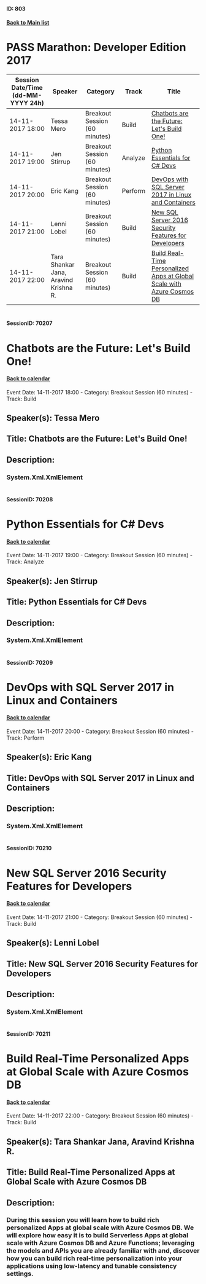 #### ID: 803
#### [Back to Main list](index.md)
# PASS Marathon: Developer Edition 2017
Session Date/Time (dd-MM-YYYY 24h)|Speaker|Category|Track|Title
---|---|---|---|---
14-11-2017 18:00|Tessa Mero|Breakout Session (60 minutes)|Build|[Chatbots are the Future: Let's Build One! ](#sessionid-70207)
14-11-2017 19:00|Jen Stirrup|Breakout Session (60 minutes)|Analyze |[Python Essentials for C# Devs](#sessionid-70208)
14-11-2017 20:00|Eric Kang|Breakout Session (60 minutes)|Perform|[DevOps with SQL Server 2017 in Linux and Containers](#sessionid-70209)
14-11-2017 21:00|Lenni Lobel|Breakout Session (60 minutes)|Build|[New SQL Server 2016 Security Features for Developers](#sessionid-70210)
14-11-2017 22:00|Tara Shankar Jana, Aravind Krishna R.|Breakout Session (60 minutes)|Build|[Build Real-Time Personalized Apps at Global Scale with Azure Cosmos DB](#sessionid-70211)
# 
#### SessionID: 70207
# Chatbots are the Future: Let's Build One! 
#### [Back to calendar](#id-803)
Event Date: 14-11-2017 18:00 - Category: Breakout Session (60 minutes) - Track: Build
## Speaker(s): Tessa Mero
## Title: Chatbots are the Future: Let's Build One! 
## Description:
### System.Xml.XmlElement
# 
#### SessionID: 70208
# Python Essentials for C# Devs
#### [Back to calendar](#id-803)
Event Date: 14-11-2017 19:00 - Category: Breakout Session (60 minutes) - Track: Analyze 
## Speaker(s): Jen Stirrup
## Title: Python Essentials for C# Devs
## Description:
### System.Xml.XmlElement
# 
#### SessionID: 70209
# DevOps with SQL Server 2017 in Linux and Containers
#### [Back to calendar](#id-803)
Event Date: 14-11-2017 20:00 - Category: Breakout Session (60 minutes) - Track: Perform
## Speaker(s): Eric Kang
## Title: DevOps with SQL Server 2017 in Linux and Containers
## Description:
### System.Xml.XmlElement
# 
#### SessionID: 70210
# New SQL Server 2016 Security Features for Developers
#### [Back to calendar](#id-803)
Event Date: 14-11-2017 21:00 - Category: Breakout Session (60 minutes) - Track: Build
## Speaker(s): Lenni Lobel
## Title: New SQL Server 2016 Security Features for Developers
## Description:
### System.Xml.XmlElement
# 
#### SessionID: 70211
# Build Real-Time Personalized Apps at Global Scale with Azure Cosmos DB
#### [Back to calendar](#id-803)
Event Date: 14-11-2017 22:00 - Category: Breakout Session (60 minutes) - Track: Build
## Speaker(s): Tara Shankar Jana, Aravind Krishna R.
## Title: Build Real-Time Personalized Apps at Global Scale with Azure Cosmos DB
## Description:
### During this session you will learn how to build rich personalized Apps at global scale with Azure Cosmos DB. We will explore how easy it is to build Serverless Apps at global scale with Azure Cosmos DB and Azure Functions; leveraging the models and APIs you are already familiar with and, discover how you can build rich real-time personalization into your applications using low-latency and tunable consistency settings.
